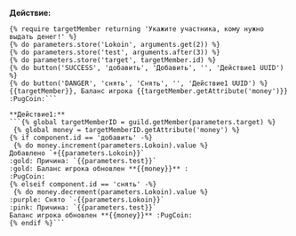 **Действие:**
```{% set targetMember = message.mentionedMembers[0] %}
{% require targetMember returning 'Укажите участника, кому нужно выдать денег!' %}
{% do parameters.store('Lokoin', arguments.get(2)) %}
{% do parameters.store('test', arguments.after(3)) %}
{% do parameters.store('target', targetMember.id) %}
{% do button('SUCCESS', 'добавить', 'Добавить', '', 'Действие1 UUID') %}
{% do button('DANGER', 'снять', 'Снять', '', 'Действие1 UUID') %}
{{targetMember}}, Баланс игрока {{targetMember.getAttribute('money')}} :PugCoin:```

**Действие1:**
```{% global targetMemberID = guild.getMember(parameters.target) %}
 {% global money = targetMemberID.getAttribute('money') %}
{% if component.id == 'добавить' -%}
 {% do money.increment(parameters.Lokoin).value %}
Добавлено `+{{parameters.Lokoin}}`
:gold: Причина: `{{parameters.test}}`
:gold: Баланс игрока обновлен **{{money}}** :
:PugCoin:
{% elseif component.id == 'снять' -%}
 {% do money.decrement(parameters.Lokoin).value %}
:purple: Снято `-{{parameters.Lokoin}}`
:pink: Причина: `{{parameters.test}}`
Баланс игрока обновлен **{{money}}** :PugCoin:
{% endif %}```
